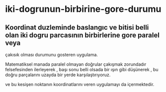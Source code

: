 # iki-dogrunun-birbirine-gore-durumu
## Koordinat duzleminde baslangıc ve bitisi belli olan iki dogru parcasının birbirlerine gore paralel veya 
çakısık olması durumunu gosteren uygulama.

Matematiksel manada paralel olmayan doğrular çakışmak zorundadır felsefesinden ilerleyerek , başı sonu belli olsada bir ışın gibi düşünerek ,
bu doğru parçalarını uzayda bir yerde karşılaştırıyoruz.

ve bu kesişen noktanın koordinatlarını veren uygulamayı da içermektedir. 
